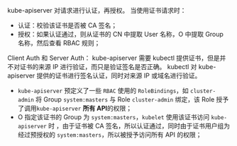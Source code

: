 kube-apiserver 对请求进行认证，再授权。
当使用证书请求时：
+ 认证：校验该证书是否被 CA 签名；
+ 授权：如果认证通过，则从证书的 CN 中提取 User 名称，O 中提取 Group 名称，然后查看 RBAC 规则；


Client Auth 和 Server Auth：
kube-apiserver 需要 kubectl 提供证书，但是并不对证书的来源 IP 进行验证，而只是验证签名是否正确。
kubectl 对 kube-apiserver 提供的证书进行签名认证，同时对来源 IP 或域名进行验证。


+ `kube-apiserver` 预定义了一些 `RBAC` 使用的 `RoleBindings`，如 `cluster-admin` 将 Group `system:masters` 与 Role `cluster-admin` 绑定，该 Role 授予了调用`kube-apiserver` **所有 API**的权限；
+ O 指定该证书的 Group 为 `system:masters`，`kubelet` 使用该证书访问 `kube-apiserver` 时 ，由于证书被 CA 签名，所以认证通过，同时由于证书用户组为经过预授权的 `system:masters`，所以被授予访问所有 API 的权限；
